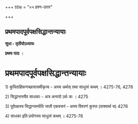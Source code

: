 +++
title = "०५ प्रश्न-उत्तर"

+++


## प्रथमपादपूर्वपक्षसिद्धान्तन्यायाः

**सुधा - तृतीयोऽध्यायः**

**प्रथमः पादः** ।

# **प्रथमपादपूर्वपक्षसिद्धान्तन्यायाः**

1\) कुपिताहिफणच्छायासमीकृत्य - अस्य अर्थस् तथा साधुत्वं कथम्‌ । 4275-76, 4278

2\) सिद्धान्तस्यैव साधकाः - अत्र अन्वयो ऽर्थः कः । 4275

3\) पूर्वपक्षस्य सिद्धान्तस्येति जातौ एकवचनं - अस्य विवरणं कुरुत (वाक्यार्थ च) 4276

4\) साधका इति प्रयोगस्य साधुत्वं कथम्‌ । 4275-76

